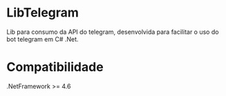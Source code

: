 # LibTelegram
Lib para consumo da API do telegram, desenvolvida para facilitar o uso do bot telegram em C# .Net.

# Compatibilidade
.NetFramework >= 4.6 
